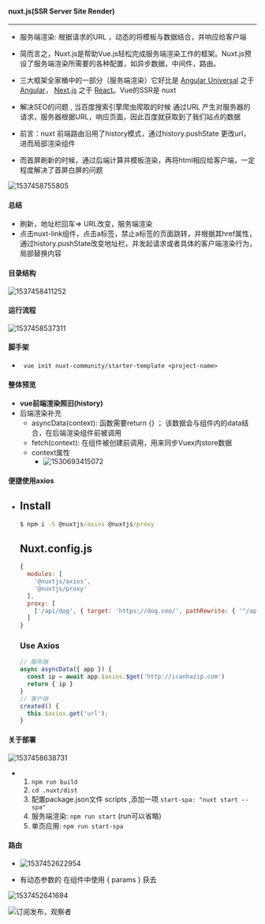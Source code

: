 #### nuxt.js(SSR Server Site Render)

---

* 服务端渲染: 根据请求的URL ，动态的将模板与数据结合，并响应给客户端
* 简而言之，Nuxt.js是帮助Vue.js轻松完成服务端渲染工作的框架。Nuxt.js预设了服务端渲染所需要的各种配置，如异步数据，中间件，路由。
* 三大框架全家桶中的一部分（服务端渲染）它好比是 [Angular Universal](https://universal.angular.io/) 之于 [Angular](https://angular.io/)， [Next.js](https://zeit.co/blog/next2) 之于 [React](https://facebook.github.io/react/)。Vue的SSR是 nuxt
* 解决SEO的问题 ,   当百度搜索引擎爬虫爬取的时候  通过URL  产生对服务器的请求，服务器根据URL，响应页面，因此百度就获取到了我们站点的数据

* 前言：nuxt 前端路由沿用了history模式，通过history.pushState 更改url，进而局部渲染组件
* 而首屏刷新的时候，通过后端计算并模板渲染，再将html相应给客户端，一定程度解决了首屏白屏的问题



![1537458755805](assets\1537458755805.png)

#### 总结

* 刷新，地址栏回车=> URL改变，服务端渲染
* 点击nuxt-link组件，点击a标签，禁止a标签的页面跳转，并根据其href属性，通过history.pushState改变地址栏，并发起请求或者具体的客户端渲染行为，局部替换内容

#### 目录结构

![1537458411252](assets\1537458411252.png)

#### 运行流程

![1537458537311](assets\1537458537311.png)

#### 脚手架

* ``` vue init nuxt-community/starter-template <project-name>```

#### 整体预览

* __vue前端渲染照旧(history)__
* 后端渲染补充
  * asyncData(context):  函数需要return {} ；  该数据会与组件内的data结合，在后端渲染组件前被调用
  * fetch(context):  在组件被创建前调用，用来同步Vuex内store数据
  * context属性
    * ![1530693415072](assets\1530693415072.png)

#### 便捷使用axios

* ## Install

  ```cmd
  $ npm i -S @nuxtjs/axios @nuxtjs/proxy
  ```

  ## Nuxt.config.js

  ```js
  {
    modules: [
      '@nuxtjs/axios',
      '@nuxtjs/proxy'
    ],
    proxy: [
      ['/api/dog', { target: 'https://dog.ceo/', pathRewrite: { '^/api/dog': '/api/breeds/image/random' } }]
    ]
  }
  ```

  ### Use Axios

  ```js
  // 服务端
  async asyncData({ app }) {
    const ip = await app.$axios.$get('http://icanhazip.com')
    return { ip }
  }
  // 客户端
  created() {
  	this.$axios.get('url');
  }
  ```



#### 关于部署

![1537458638731](assets\1537458638731.png)

* 1. ```npm run build ```
  2. ```cd .nuxt/dist```
  3. 配置package.json文件  scripts ,添加一项 ```start-spa: "nuxt start --spa"```
  4. 服务端渲染: ```npm run start``` (run可以省略)
  5. 单页应用:  ```npm run start-spa```




#### 路由

* ![1537452622954](assets\1537452622954.png)





* 有动态参数的   在组件中使用 { params } 获去



![1537452641694](assets\1537452641694.png)



![订阅发布，观察者](assets/订阅发布，观察者.png)